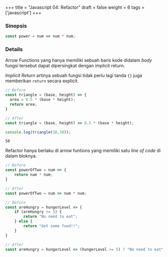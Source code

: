 +++
title = "Javascript 04: Refactor"
draft = false
weight = 6
tags = ['javascript']
+++

### Sinopsis

```js
const power = num => num * num;
```

### Details

Arrow Functions yang hanya memiliki sebuah baris kode didalam *body* fungsi tersebut dapat dipersingkat dengan implicit return.

*Implicit Return* artinya sebuah fungsi tidak perlu lagi tanda `{}` juga memberikan `return` secara explicit.

```js
// Before
const triangle = (base, height) => {
  area = 0.5 * (base * height);
  return area;
}

// After
const triangle = (base, height) => 0.5 * (base * height);

console.log(triangle(10,10));
```
```plain
50
```

Refactor hanya berlaku di arrow funtions yang memiliki satu *line of code* di dalam bloknya.

```js
// Before
const powerOfTwo = num => {
    return num * num;
}

// After
const powerOfTwo = num => num * num;
```

```js
// Before
const areHungry = hungerLevel => {
    if (areHungry >= 5) {
        return "No need to eat";
    } else {
        return "Get some food!!";
    }
}

// After
const areHungry = hungerLevel => (hungerLevel >= 5) ? "No need to eat" : "Get some food!!";
```